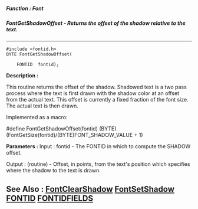 ##### Function : Font
##### FontGetShadowOffset - Returns the offset of the shadow relative to the text.
---
```
#include <fontid.h>
BYTE FontGetShadowOffset(

	FONTID  fontid);
```
**Description :**

This routine returns the offset of the shadow.  Shadowed text is a two pass 
process where the text is first drawn with the shadow color at an offset from 
the actual text.  This offset is currently a fixed fraction of the font size.  
The actual text is then drawn.

Implemented as a macro:

#define FontGetShadowOffset(fontid) 
(BYTE)(FontGetSize(fontid)/(BYTE)FONT_SHADOW_VALUE + 1)

**Parameters :**
Input :
fontid  -  The FONTID in which to compute the SHADOW offset.

Output :
(routine)  -  Offset, in points, from the text's position which specifies where the shadow to the text is drawn.



**See Also :**
[FontClearShadow](/reference/Func/FontClearShadow)
[FontSetShadow](/reference/Func/FontSetShadow)
[FONTID](/reference/Data/FONTID)
[FONTIDFIELDS](/reference/Data/FONTIDFIELDS)
---
